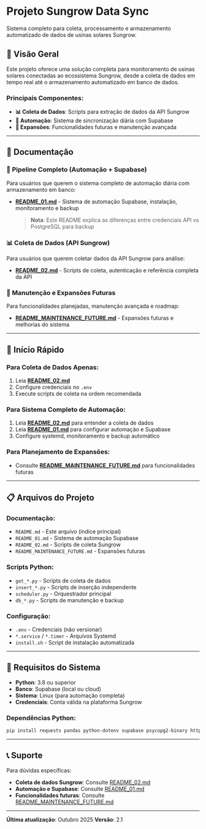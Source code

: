 # Projeto Sungrow Data Sync

Sistema completo para coleta, processamento e armazenamento automatizado de dados de usinas solares Sungrow.

## 🎯 Visão Geral

Este projeto oferece uma solução completa para monitoramento de usinas solares conectadas ao ecossistema Sungrow, desde a coleta de dados em tempo real até o armazenamento automatizado em banco de dados.

### Principais Componentes:
- **📊 Coleta de Dados**: Scripts para extração de dados da API Sungrow
- **🔄 Automação**: Sistema de sincronização diária com Supabase
- **🔮 Expansões**: Funcionalidades futuras e manutenção avançada

---

## 📖 Documentação

### 🔄 Pipeline Completo (Automação + Supabase)
Para usuários que querem o sistema completo de automação diária com armazenamento em banco:
- **[README_01.md](README_01.md)** - Sistema de automação Supabase, instalação, monitoramento e backup

  > **Nota**: Este README explica as diferenças entre credenciais API vs PostgreSQL para backup

### 📊 Coleta de Dados (API Sungrow)
Para usuários que querem coletar dados da API Sungrow para análise:
- **[README_02.md](README_02.md)** - Scripts de coleta, autenticação e referência completa da API

### 🔮 Manutenção e Expansões Futuras
Para funcionalidades planejadas, manutenção avançada e roadmap:
- **[README_MAINTENANCE_FUTURE.md](README_MAINTENANCE_FUTURE.md)** - Expansões futuras e melhorias do sistema

---

## 🚀 Início Rápido

### Para Coleta de Dados Apenas:
1. Leia **[README_02.md](README_02.md)**
2. Configure credenciais no `.env`
3. Execute scripts de coleta na ordem recomendada

### Para Sistema Completo de Automação:
1. Leia **[README_02.md](README_02.md)** para entender a coleta de dados
2. Leia **[README_01.md](README_01.md)** para configurar automação e Supabase
3. Configure systemd, monitoramento e backup automático

### Para Planejamento de Expansões:
- Consulte **[README_MAINTENANCE_FUTURE.md](README_MAINTENANCE_FUTURE.md)** para funcionalidades futuras

---

## 📋 Arquivos do Projeto

### Documentação:
- `README.md` - Este arquivo (índice principal)
- `README_01.md` - Sistema de automação Supabase
- `README_02.md` - Scripts de coleta Sungrow
- `README_MAINTENANCE_FUTURE.md` - Expansões futuras

### Scripts Python:
- `get_*.py` - Scripts de coleta de dados
- `insert_*.py` - Scripts de inserção independente
- `scheduler.py` - Orquestrador principal
- `db_*.py` - Scripts de manutenção e backup

### Configuração:
- `.env` - Credenciais (não versionar)
- `*.service` / `*.timer` - Arquivos Systemd
- `install.sh` - Script de instalação automatizada

---

## 🔧 Requisitos do Sistema

- **Python**: 3.8 ou superior
- **Banco**: Supabase (local ou cloud)
- **Sistema**: Linux (para automação completa)
- **Credenciais**: Conta válida na plataforma Sungrow

### Dependências Python:
```bash
pip install requests pandas python-dotenv supabase psycopg2-binary httpx[http2]
```

---

## 📞 Suporte

Para dúvidas específicas:

- **Coleta de dados Sungrow**: Consulte [README_02.md](README_02.md)
- **Automação e Supabase**: Consulte [README_01.md](README_01.md)
- **Funcionalidades futuras**: Consulte [README_MAINTENANCE_FUTURE.md](README_MAINTENANCE_FUTURE.md)

---

**Última atualização**: Outubro 2025
**Versão**: 2.1
